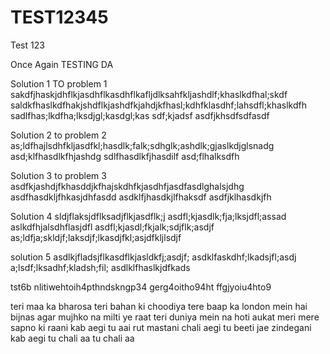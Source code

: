 # TEST12345


Test 123

Once Again TESTING DA


Solution 1 TO problem 1 
sakdfjhaskjdhflkjasdhflkasdhflkafljdlksahfkljashdlf;khaslkdfhal;skdf
saldkfhaslkdfhakjshdflkjashdfkjahdjkfhasl;kdhfklasdhf;lahsdfl;khaslkdfh
sadlfhas;lkdfha;lksdjgl;kasdgl;kas
sdf;kjadsf
asdfjkhsdfsdfasdf


Solution 2 to problem 2
as;ldfhajlsdhfkljasdfkl;hasdlk;falk;sdhglk;ashdlk;gjaslkdjglsnadg
asd;klfhasdlkfhjashdg
sdlfhasdlkfjhasdilf
asd;flhalksdfh

Solution 3 to problem 3
asdfkjashdjfkhasddjkfhajskdhfkjasdhfjasdfasdlghalsjdhg
asdfhasdkljfhkasjdhfasdd
asdklfjhasdkjlfhaksdf
asdfjklhasdkjfh





Solution 4 sldjflaksjdflksadjflkjasdflk;j
asdfl;kjasdlk;fja;lksjdfl;assad
aslkdfhjalsdhflasjdfl
asdfl;kjasdl;fkjalk;sdjflk;asdjf
as;ldfja;skldjf;laksdjf;lkasdjfkl;asjdfkljlsdjf


solution 5 asdlkjfladsjflkasdflkjasldkfj;asdjf;
asdklfaskdhf;lkadsjfl;asdj
a;lsdf;lksadhf;kladsh;fil;
asdlklfhaslkjdfkads

tst6b nlitiwehtoih4pthndskngp34
gerg4oitho94ht
ffgjyoiu4hto9


teri maa ka bharosa teri bahan ki choodiya tere baap ka london mein hai bijnas
agar mujhko na milti ye raat teri duniya mein na hoti aukat meri mere sapno ki raani kab aegi tu 
aai rut mastani chali aegi tu beeti jae zindegani kab aegi tu chali aa tu chali aa

